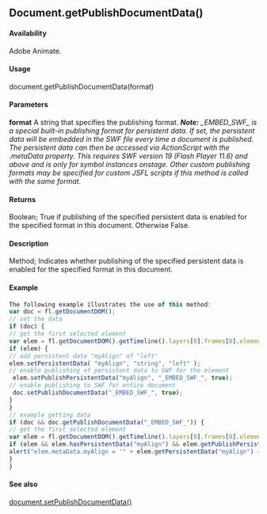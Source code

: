 ## Document.getPublishDocumentData()

#### Availability

Adobe Animate.

#### Usage

document.getPublishDocumentData(format)

#### Parameters

**format** A string that specifies the publishing format.
***Note:** _EMBED_SWF\_ is a special built-in publishing format for persistent data. If set, the persistent data will be embedded in the SWF file every time a document is published. The persistent data can then be accessed via ActionScript with the .metaData property. This requires SWF version 19 (Flash Player 11.6) and above and is only for symbol instances onstage. Other custom publishing formats may be specified for custom JSFL scripts if this method is called with the same format.*

#### Returns

Boolean; True if publishing of the specified persistent data is enabled for the specified format in this document. Otherwise False.

#### Description

Method; Indicates whether publishing of the specified persistent data is enabled for the specified format in this document.

#### Example

```javascript
The following example illustrates the use of this method:
var doc = fl.getDocumentDOM();
// set the data 
if (doc) {
// get the first selected element
var elem = fl.getDocumentDOM().getTimeline().layers[0].frames[0].elements[0]; 
if (elem) {
// add persistent data "myAlign" of "left" 
elem.setPersistentData( "myAlign", "string", "left" );
// enable publishing of persistent data to SWF for the element
 elem.setPublishPersistentData("myAlign", "_EMBED_SWF_", true);
// enable publishing to SWF for entire document
 doc.setPublishDocumentData("_EMBED_SWF_", true);
}
}
// example getting data
if (doc && doc.getPublishDocumentData("_EMBED_SWF_")) {
// get the first selected element
var elem = fl.getDocumentDOM().getTimeline().layers[0].frames[0].elements[0];
if (elem && elem.hasPersistentData("myAlign") && elem.getPublishPersistentData("myAlign", "_EMBED_SWF_")) {
alert("elem.metaData.myAlign = '" + elem.getPersistentData("myAlign") + "' will be embedded in SWF when published.");
}
}

```

#### See also

[document.setPublishDocumentData()](../Document_object/docu9627.md)
